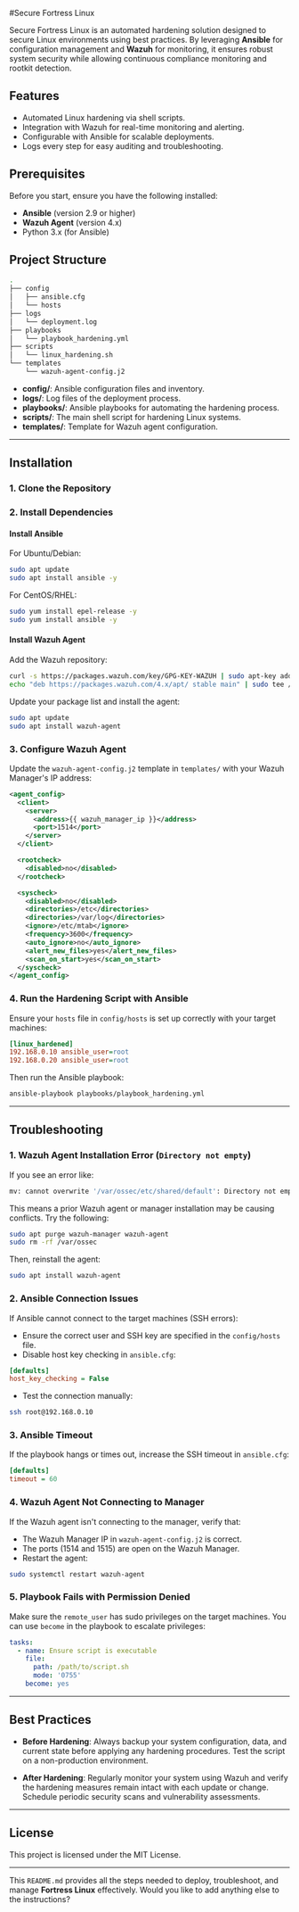 #Secure Fortress Linux

Secure Fortress Linux is an automated hardening solution designed to secure Linux environments using best practices. By leveraging **Ansible** for configuration management and **Wazuh** for monitoring, it ensures robust system security while allowing continuous compliance monitoring and rootkit detection.

## Features

- Automated Linux hardening via shell scripts.
- Integration with Wazuh for real-time monitoring and alerting.
- Configurable with Ansible for scalable deployments.
- Logs every step for easy auditing and troubleshooting.

## Prerequisites

Before you start, ensure you have the following installed:

- **Ansible** (version 2.9 or higher)
- **Wazuh Agent** (version 4.x)
- Python 3.x (for Ansible)
  
## Project Structure

```bash
.
├── config
│   ├── ansible.cfg
│   └── hosts
├── logs
│   └── deployment.log
├── playbooks
│   └── playbook_hardening.yml
├── scripts
│   └── linux_hardening.sh
└── templates
    └── wazuh-agent-config.j2
```

- **config/**: Ansible configuration files and inventory.
- **logs/**: Log files of the deployment process.
- **playbooks/**: Ansible playbooks for automating the hardening process.
- **scripts/**: The main shell script for hardening Linux systems.
- **templates/**: Template for Wazuh agent configuration.

---

## Installation

### 1. Clone the Repository

### 2. Install Dependencies

#### Install Ansible

For Ubuntu/Debian:

```bash
sudo apt update
sudo apt install ansible -y
```

For CentOS/RHEL:

```bash
sudo yum install epel-release -y
sudo yum install ansible -y
```

#### Install Wazuh Agent

Add the Wazuh repository:

```bash
curl -s https://packages.wazuh.com/key/GPG-KEY-WAZUH | sudo apt-key add -
echo "deb https://packages.wazuh.com/4.x/apt/ stable main" | sudo tee /etc/apt/sources.list.d/wazuh.list
```

Update your package list and install the agent:

```bash
sudo apt update
sudo apt install wazuh-agent
```

### 3. Configure Wazuh Agent

Update the `wazuh-agent-config.j2` template in `templates/` with your Wazuh Manager's IP address:

```xml
<agent_config>
  <client>
    <server>
      <address>{{ wazuh_manager_ip }}</address>
      <port>1514</port>
    </server>
  </client>

  <rootcheck>
    <disabled>no</disabled>
  </rootcheck>

  <syscheck>
    <disabled>no</disabled>
    <directories>/etc</directories>
    <directories>/var/log</directories>
    <ignore>/etc/mtab</ignore>
    <frequency>3600</frequency>
    <auto_ignore>no</auto_ignore>
    <alert_new_files>yes</alert_new_files>
    <scan_on_start>yes</scan_on_start>
  </syscheck>
</agent_config>
```

### 4. Run the Hardening Script with Ansible

Ensure your `hosts` file in `config/hosts` is set up correctly with your target machines:

```ini
[linux_hardened]
192.168.0.10 ansible_user=root
192.168.0.20 ansible_user=root
```

Then run the Ansible playbook:

```bash
ansible-playbook playbooks/playbook_hardening.yml
```

---

## Troubleshooting

### 1. **Wazuh Agent Installation Error** (`Directory not empty`)

If you see an error like:

```bash
mv: cannot overwrite '/var/ossec/etc/shared/default': Directory not empty
```

This means a prior Wazuh agent or manager installation may be causing conflicts. Try the following:

```bash
sudo apt purge wazuh-manager wazuh-agent
sudo rm -rf /var/ossec
```

Then, reinstall the agent:

```bash
sudo apt install wazuh-agent
```

### 2. **Ansible Connection Issues**

If Ansible cannot connect to the target machines (SSH errors):

- Ensure the correct user and SSH key are specified in the `config/hosts` file.
- Disable host key checking in `ansible.cfg`:

```ini
[defaults]
host_key_checking = False
```

- Test the connection manually:

```bash
ssh root@192.168.0.10
```

### 3. **Ansible Timeout**

If the playbook hangs or times out, increase the SSH timeout in `ansible.cfg`:

```ini
[defaults]
timeout = 60
```

### 4. **Wazuh Agent Not Connecting to Manager**

If the Wazuh agent isn't connecting to the manager, verify that:
- The Wazuh Manager IP in `wazuh-agent-config.j2` is correct.
- The ports (1514 and 1515) are open on the Wazuh Manager.
- Restart the agent:

```bash
sudo systemctl restart wazuh-agent
```

### 5. **Playbook Fails with Permission Denied**

Make sure the `remote_user` has sudo privileges on the target machines. You can use `become` in the playbook to escalate privileges:

```yaml
tasks:
  - name: Ensure script is executable
    file:
      path: /path/to/script.sh
      mode: '0755'
    become: yes
```

---

## Best Practices

- **Before Hardening**: Always backup your system configuration, data, and current state before applying any hardening procedures. Test the script on a non-production environment.
  
- **After Hardening**: Regularly monitor your system using Wazuh and verify the hardening measures remain intact with each update or change. Schedule periodic security scans and vulnerability assessments.

---

## License

This project is licensed under the MIT License.

---

This `README.md` provides all the steps needed to deploy, troubleshoot, and manage **Fortress Linux** effectively. Would you like to add anything else to the instructions?

